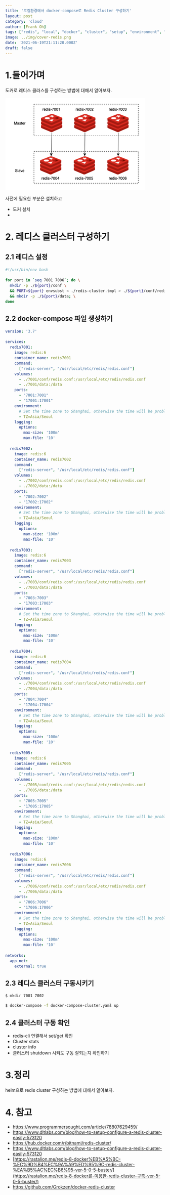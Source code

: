 ```yaml
---
title: '로컬환경에서 docker-compose로 Redis Cluster 구성하기'
layout: post
category: 'cloud'
author: [Frank Oh]
tags: ["redis", "local", "docker", "cluster", "setup", "environment", "docker-compose", "compose", "로컬", "로컬환경", "레디스", "도커", "클러스터", "도커컴포즈"]
image: ../img/cover-redis.png
date: '2021-06-19T21:11:20.000Z'
draft: false
---
```


# 1.들어가며



도커로 레디스 클러스를 구성하는 방법에 대해서 알아보자. 

![image-20210620000553739](images/로컬환경에서-docker-compose로-Redis-Cluster-구성하기/image-20210620000553739.png)

사전에 필요한 부분은 설치하고 

- 도커 설치
- 

# 2. 레디스 클러스터 구성하기



## 2.1 레디스 설정





```bash
#!/usr/bin/env bash

for port in `seq 7001 7006`; do \
  mkdir -p ./${port}/conf \
  && PORT=${port} envsubst < ./redis-cluster.tmpl > ./${port}/conf/redis.conf \
  && mkdir -p ./${port}/data; \
done

```

## 2.2 docker-compose 파일 생성하기

```yaml
version: '3.7'

services:
  redis7001:
    image: redis:6
    container_name: redis7001
    command:
      ["redis-server", "/usr/local/etc/redis/redis.conf"]
    volumes:
      - ./7001/conf/redis.conf:/usr/local/etc/redis/redis.conf
      - ./7001/data:/data
    ports:
      - "7001:7001"
      - "17001:17001"
    environment:
      # Set the time zone to Shanghai, otherwise the time will be problematic
      - TZ=Asia/Seoul
    logging:
      options:
        max-size: '100m'
        max-file: '10'

  redis7002:
    image: redis:6
    container_name: redis7002
    command:
      ["redis-server", "/usr/local/etc/redis/redis.conf"]
    volumes:
      - ./7002/conf/redis.conf:/usr/local/etc/redis/redis.conf
      - ./7002/data:/data
    ports:
      - "7002:7002"
      - "17002:17002"
    environment:
      # Set the time zone to Shanghai, otherwise the time will be problematic
      - TZ=Asia/Seoul
    logging:
      options:
        max-size: '100m'
        max-file: '10'

  redis7003:
    image: redis:6
    container_name: redis7003
    command:
      ["redis-server", "/usr/local/etc/redis/redis.conf"]
    volumes:
      - ./7003/conf/redis.conf:/usr/local/etc/redis/redis.conf
      - ./7003/data:/data
    ports:
      - "7003:7003"
      - "17003:17003"
    environment:
      # Set the time zone to Shanghai, otherwise the time will be problematic
      - TZ=Asia/Seoul
    logging:
      options:
        max-size: '100m'
        max-file: '10'

  redis7004:
    image: redis:6
    container_name: redis7004
    command:
      ["redis-server", "/usr/local/etc/redis/redis.conf"]
    volumes:
      - ./7004/conf/redis.conf:/usr/local/etc/redis/redis.conf
      - ./7004/data:/data
    ports:
      - "7004:7004"
      - "17004:17004"
    environment:
      # Set the time zone to Shanghai, otherwise the time will be problematic
      - TZ=Asia/Seoul
    logging:
      options:
        max-size: '100m'
        max-file: '10'

  redis7005:
    image: redis:6
    container_name: redis7005
    command:
      ["redis-server", "/usr/local/etc/redis/redis.conf"]
    volumes:
      - ./7005/conf/redis.conf:/usr/local/etc/redis/redis.conf
      - ./7005/data:/data
    ports:
      - "7005:7005"
      - "17005:17005"
    environment:
      # Set the time zone to Shanghai, otherwise the time will be problematic
      - TZ=Asia/Seoul
    logging:
      options:
        max-size: '100m'
        max-file: '10'

  redis7006:
    image: redis:6
    container_name: redis7006
    command:
      ["redis-server", "/usr/local/etc/redis/redis.conf"]
    volumes:
      - ./7006/conf/redis.conf:/usr/local/etc/redis/redis.conf
      - ./7006/data:/data
    ports:
      - "7006:7006"
      - "17006:17006"
    environment:
      # Set the time zone to Shanghai, otherwise the time will be problematic
      - TZ=Asia/Seoul
    logging:
      options:
        max-size: '100m'
        max-file: '10'

networks:
  app_net:
    external: true

```

## 2.3 레디스 클러스터 구동시키기

```bash
$ mkdir 7001 7002 
```



```bash
$ docker-compose -f docker-compose-cluster.yaml up
```

## 2.4 클러스터 구동 확인

- redis-cli 연결해서 set/get 확인
- Cluster stats
- cluster info
- 클러스터 shutdown 시켜도 구동 잘되는지 확인하기

# 3.정리

 helm으로 redis cluster 구성하는 방법에 대해서 알아보자. 



# 4. 참고

- https://www.programmersought.com/article/78807629459/
- https://www.dltlabs.com/blog/how-to-setup-configure-a-redis-cluster-easily-573120
- https://hub.docker.com/r/bitnami/redis-cluster/
- https://www.dltlabs.com/blog/how-to-setup-configure-a-redis-cluster-easily-573120
- [https://rastalion.me/redis-8-docker%EB%A5%BC-%EC%9D%B4%EC%9A%A9%ED%95%9C-redis-cluster-%EA%B5%AC%EC%B6%95-ver-5-0-5-buster/](https://rastalion.me/redis-8-docker를-이용한-redis-cluster-구축-ver-5-0-5-buster/)
- https://github.com/Grokzen/docker-redis-cluster

